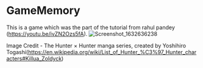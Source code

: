 # GameMemory
This is a game which was the part of the tutorial from rahul pandey (https://youtu.be/ivZN2Ozs5fA).
![Screenshot_1632636238](https://user-images.githubusercontent.com/76085602/134795690-38a78b93-7048-46bb-b540-da6fdf940227.png)



 Image Credit - The Hunter × Hunter manga series, created by Yoshihiro Togashi(https://en.wikipedia.org/wiki/List_of_Hunter_%C3%97_Hunter_characters#Killua_Zoldyck)

